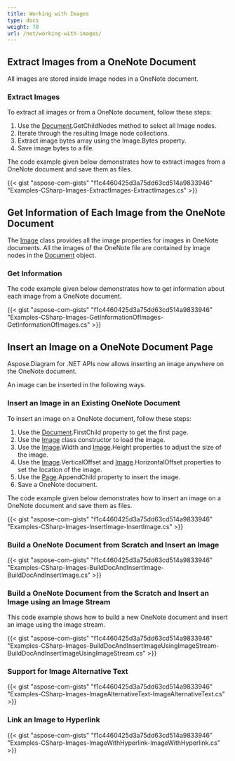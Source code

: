 ```yaml
---
title: Working with Images
type: docs
weight: 70
url: /net/working-with-images/
---
```


## **Extract Images from a OneNote Document**
All images are stored inside image nodes in a OneNote document.
### **Extract Images**
To extract all images or from a OneNote document, follow these steps:

1. Use the [Document](https://apireference.aspose.com/note/net/aspose.note/document).GetChildNodes method to select all Image nodes.
1. Iterate through the resulting Image node collections.
1. Extract image bytes array using the Image.Bytes property.
1. Save image bytes to a file.

The code example given below demonstrates how to extract images from a OneNote document and save them as files.

{{< gist "aspose-com-gists" "f1c4460425d3a75dd63cd514a9833946" "Examples-CSharp-Images-ExtractImages-ExtractImages.cs" >}}
## **Get Information of Each Image from the OneNote Document**
The [Image](https://apireference.aspose.com/note/net/aspose.note/image) class provides all the image properties for images in OneNote documents. All the images of the OneNote file are contained by image nodes in the [Document](https://apireference.aspose.com/note/net/aspose.note/document) object.
### **Get Information**
The code example given below demonstrates how to get information about each image from a OneNote document.

{{< gist "aspose-com-gists" "f1c4460425d3a75dd63cd514a9833946" "Examples-CSharp-Images-GetInformationOfImages-GetInformationOfImages.cs" >}}
## **Insert an Image on a OneNote Document Page**
Aspose.Diagram for .NET APIs now allows inserting an image anywhere on the OneNote document.

An image can be inserted in the following ways.
### **Insert an Image in an Existing OneNote Document**
To insert an image on a OneNote document, follow these steps:

1. Use the [Document](https://apireference.aspose.com/note/net/aspose.note/document).FirstChild property to get the first page.
1. Use the [Image](https://apireference.aspose.com/note/net/aspose.note/image) class constructor to load the image.
1. Use the [Image](https://apireference.aspose.com/note/net/aspose.note/image).Width and [Image](https://apireference.aspose.com/note/net/aspose.note/image).Height properties to adjust the size of the image.
1. Use the [Image](https://apireference.aspose.com/note/net/aspose.note/image).VerticalOffset and [Image](https://apireference.aspose.com/note/net/aspose.note/image).HorizontalOffset properties to set the location of the image.
1. Use the [Page](https://apireference.aspose.com/note/net/aspose.note/page).AppendChild property to insert the image.
1. Save a OneNote document.

The code example given below demonstrates how to insert an image on a OneNote document and save them as files.

{{< gist "aspose-com-gists" "f1c4460425d3a75dd63cd514a9833946" "Examples-CSharp-Images-InsertImage-InsertImage.cs" >}}
### **Build a OneNote Document from Scratch and Insert an Image**
{{< gist "aspose-com-gists" "f1c4460425d3a75dd63cd514a9833946" "Examples-CSharp-Images-BuildDocAndInsertImage-BuildDocAndInsertImage.cs" >}}
### **Build a OneNote Document from the Scratch and Insert an Image using an Image Stream**
This code example shows how to build a new OneNote document and insert an image using the image stream.

{{< gist "aspose-com-gists" "f1c4460425d3a75dd63cd514a9833946" "Examples-CSharp-Images-BuildDocAndInsertImageUsingImageStream-BuildDocAndInsertImageUsingImageStream.cs" >}}
### **Support for Image Alternative Text**
{{< gist "aspose-com-gists" "f1c4460425d3a75dd63cd514a9833946" "Examples-CSharp-Images-ImageAlternativeText-ImageAlternativeText.cs" >}}
### **Link an Image to Hyperlink**
{{< gist "aspose-com-gists" "f1c4460425d3a75dd63cd514a9833946" "Examples-CSharp-Images-ImageWithHyperlink-ImageWithHyperlink.cs" >}}
